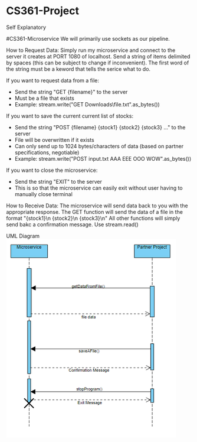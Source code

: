 # CS361-Project
Self Explanatory

#CS361-Microservice
We will primarily use sockets as our pipeline.

How to Request Data: 
Simply run my microservice and connect to the server it creates at PORT 1080 of localhost.
Send a string of items delimited by spaces (this can be subject to change if inconvenient).
The first word of the string must be a keword that tells the serice what to do.

If you want to request data from a file:
  - Send the string "GET {filename}" to the server
  - Must be a file that exists
  - Example: stream.write("GET Downloads\file.txt".as_bytes())


If you want to save the current current list of stocks:

  - Send the string "POST {filename} {stock1} {stock2} {stock3} ..." to the server
  - File will be overwritten if it exists
  - Can only send up to 1024 bytes/characters of data (based on partner specifications, negotiable)
  - Example: stream.write("POST input.txt AAA EEE OOO WOW".as_bytes())

If you want to close the microservice:

  - Send the string "EXIT" to the server
  - This is so that the microservice can easily exit without user having to manually close terminal

How to Receive Data:
The microservice will send data back to you with the appropriate response.
The GET function will send the data of a file in the format "{stock1}\n {stock2}\n {stock3}\n"
All other functions will simply send bakc a confirmation message.
Use stream.read()

UML Diagram
![UML](https://github.com/BLRGAdityaC/CS361-Project/blob/main/UML%20Diagram.png)

